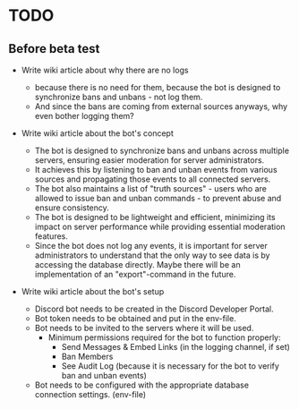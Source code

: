# TODO

## Before beta test

- Write wiki article about why there are no logs

  - because there is no need for them, because the bot is designed to synchronize bans and unbans - not log them.
  - And since the bans are coming from external sources anyways, why even bother logging them?

- Write wiki article about the bot's concept

  - The bot is designed to synchronize bans and unbans across multiple servers, ensuring easier moderation for server administrators.
  - It achieves this by listening to ban and unban events from various sources and propagating those events to all connected servers.
  - The bot also maintains a list of "truth sources" - users who are allowed to issue ban and unban commands - to prevent abuse and ensure consistency.
  - The bot is designed to be lightweight and efficient, minimizing its impact on server performance while providing essential moderation features.
  - Since the bot does not log any events, it is important for server administrators to understand that the only way to see data is by accessing the database directly. Maybe there will be an implementation of an "export"-command in the future.

- Write wiki article about the bot's setup
  - Discord bot needs to be created in the Discord Developer Portal.
  - Bot token needs to be obtained and put in the env-file.
  - Bot needs to be invited to the servers where it will be used.
    - Minimum permissions required for the bot to function properly:
      - Send Messages & Embed Links (in the logging channel, if set)
      - Ban Members
      - See Audit Log (because it is necessary for the bot to verify ban and unban events)
  - Bot needs to be configured with the appropriate database connection settings. (env-file)

